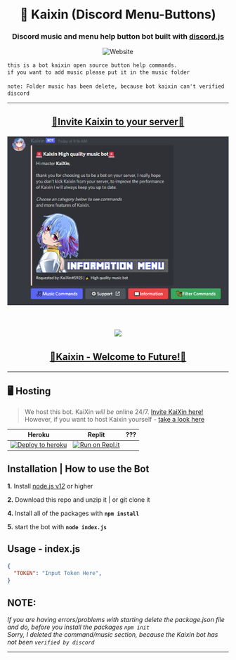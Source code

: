 <h1 align="center">
  <br>
  🤖 Kaixin (Discord Menu-Buttons)
  <br>
</h1>

<h3 align=center>Discord music and menu help button bot built with <a href=https://github.com/discordjs/discord.js>discord.js</a></h3>


<div align=center>

![Website](https://img.shields.io/website?down_color=white&down_message=offline&style=plastic&up_color=green&up_message=online&url=https%3A%2F%2Fzone-id.my.id)
  
</div>

```<p align="center">
this is a bot kaixin open source button help commands.
if you want to add music please put it in the music folder

note: Folder music has been delete, because bot kaixin can't verified discord
 ```
 
 </p>
<hr>
<h2><p align="center"><a href="https://discord.com/oauth2/authorize?client_id=904032472755499099&permissions=327558298918&scope=bot">🔗Invite Kaixin to your server🔗</a>
 </p>
<p align="center">
 <img src="https://github.com/GarudaID/KaixinBot-Button-SourceDiscord/blob/main/pictures/kai.PNG">
</p>
 <p align="center"><br>
  <a href="https://github.com/penucuriCode">
    <img src="https://lanyard-profile-readme.vercel.app/api/447411230098063362"/>
     </a>
</p>
 <h2><p align="center"><a href="https://zone-id.my.id/">🔗Kaixin - Welcome to Future!🔗</a>
 </p>
<hr>
   
## 🖥️ Hosting

> We host this bot. KaiXin *will be* online 24/7. [Invite KaiXin here!](#invite)<br>
> However, if you want to host Kaixin yourself - [take a look here](#-self-hosting-bot)

| Heroku | Replit | ??? |
|---|---|---|
| [![Deploy to heroku](https://www.herokucdn.com/deploy/button.png)](https://heroku.com/deploy?template=https://github.com/GarudaID/KaixinBot-Button-SourceDiscord/tree/master) | [![Run on Repl.it](https://repl.it/badge/github/GarudaID/KaixinBot-Button-SourceDiscord)](https://repl.it/github/GarudaID/KaixinBot-Button-SourceDiscord) |

## Installation | How to use the Bot

 **1.** Install [node.js v12](https://nodejs.org/api/cli.html#cli_unhandled_rejections_mode) or higher

 **2.** Download this repo and unzip it    |    or git clone it
 
 **4.** Install all of the packages with **`npm install`**
 
 **5.** start the bot with **`node index.js`**<br/>

## Usage - index.js

```json
{
  "TOKEN": "Input Token Here",
}
```

## **NOTE:**

*If you are having errors/problems with starting delete the package.json file and do, before you install the packages `npm init`*
<br>
*Sorry, I deleted the command/music section, because the Kaixin bot has not been `verified by discord`*
<hr>
